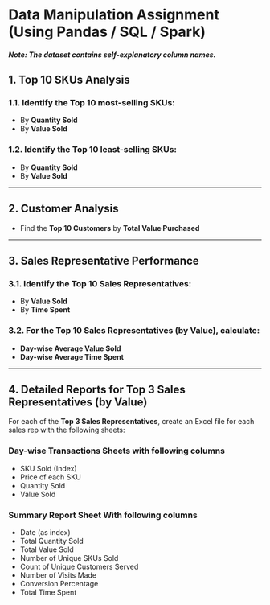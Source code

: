 # Data Manipulation Assignment (Using Pandas / SQL / Spark)

##### Note: The dataset contains self-explanatory column names.

## 1. Top 10 SKUs Analysis

### 1.1. Identify the Top 10 most-selling SKUs:
- By **Quantity Sold**  
- By **Value Sold** 

### 1.2. Identify the Top 10 least-selling SKUs:
- By **Quantity Sold**  
- By **Value Sold**

---

## 2. Customer Analysis
- Find the **Top 10 Customers** by **Total Value Purchased**

---

## 3. Sales Representative Performance

### 3.1. Identify the Top 10 Sales Representatives:
- By **Value Sold**  
- By **Time Spent**

### 3.2. For the Top 10 Sales Representatives (by Value), calculate:
- **Day-wise Average Value Sold**  
- **Day-wise Average Time Spent**

---

## 4. Detailed Reports for Top 3 Sales Representatives (by Value)

For each of the **Top 3 Sales Representatives**, create an Excel file for each sales rep with the following sheets:

### Day-wise Transactions Sheets with following columns
- SKU Sold (Index)
- Price of each SKU  
- Quantity Sold  
- Value Sold  

### Summary Report Sheet With following columns
- Date (as index)  
- Total Quantity Sold 
- Total Value Sold 
- Number of Unique SKUs Sold  
- Count of Unique Customers Served  
- Number of Visits Made  
- Conversion Percentage  
- Total Time Spent 
